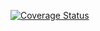 [![Coverage Status](https://coveralls.io/repos/github/profskipulag/SS5401/badge.svg?branch=main)](https://coveralls.io/github/profskipulag/SS5401?branch=main)
